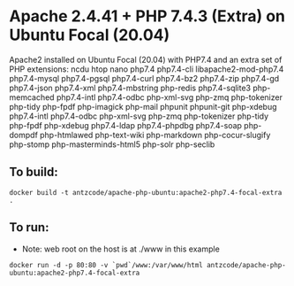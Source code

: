 # Apache 2.4.41 + PHP 7.4.3 (Extra) on Ubuntu Focal (20.04)

Apache2 installed on Ubuntu Focal (20.04) with PHP7.4 and an extra set of PHP extensions: ncdu htop nano php7.4 php7.4-cli libapache2-mod-php7.4
php7.4-mysql php7.4-pgsql php7.4-curl php7.4-bz2 php7.4-zip php7.4-gd php7.4-json php7.4-xml php7.4-mbstring 
php-redis php7.4-sqlite3 php-memcached php7.4-intl php7.4-odbc php-xml-svg php-zmq php-tokenizer php-tidy 
php-fpdf php-imagick php-mail phpunit phpunit-git php-xdebug php7.4-intl php7.4-odbc php-xml-svg php-zmq 
php-tokenizer php-tidy php-fpdf php-xdebug php7.4-ldap php7.4-phpdbg php7.4-soap php-dompdf php-htmlawed 
php-text-wiki php-markdown php-cocur-slugify php-stomp php-masterminds-html5 php-solr php-seclib

## To build:

```
docker build -t antzcode/apache-php-ubuntu:apache2-php7.4-focal-extra .
```

## To run:
* Note: web root on the host is at ./www in this example
```
docker run -d -p 80:80 -v `pwd`/www:/var/www/html antzcode/apache-php-ubuntu:apache2-php7.4-focal-extra
```
